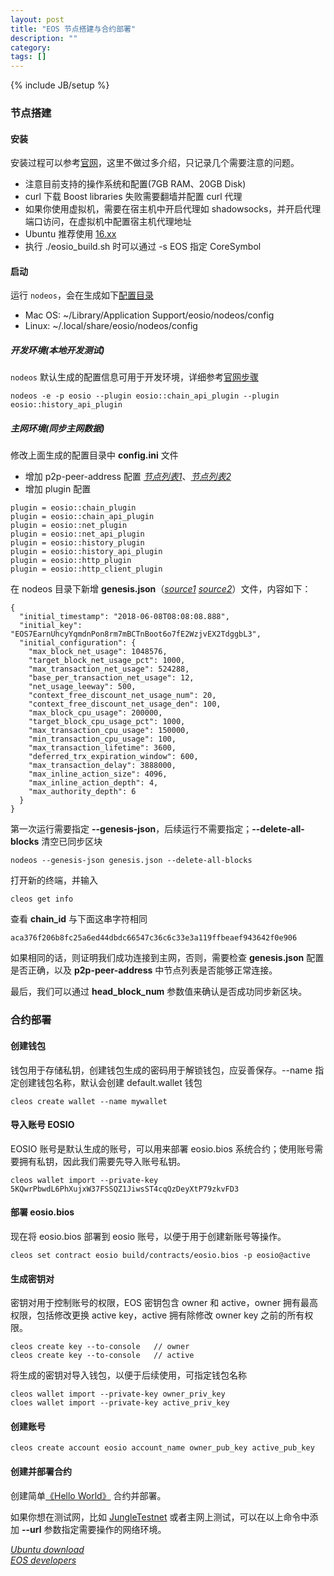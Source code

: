 ```yaml
---
layout: post
title: "EOS 节点搭建与合约部署"
description: ""
category: 
tags: []
---
```

{% include JB/setup %}

### 节点搭建

#### 安装

安装过程可以参考[官网](https://developers.eos.io/eosio-nodeos/docs/getting-the-code)，这里不做过多介绍，只记录几个需要注意的问题。

* 注意目前支持的操作系统和配置(7GB RAM、20GB Disk)
* curl 下载 Boost libraries 失败需要翻墙并配置 curl 代理
* 如果你使用虚拟机，需要在宿主机中开启代理如 shadowsocks，并开启代理端口访问，在虚拟机中配置宿主机代理地址
* Ubuntu 推荐使用 [16.xx](http://releases.ubuntu.com/)
* 执行 ./eosio_build.sh 时可以通过 -s EOS 指定 CoreSymbol

#### 启动

运行 `nodeos`，会在生成如下[配置目录](https://developers.eos.io/eosio-nodeos/docs/configuration-file)

* Mac OS: ~/Library/Application Support/eosio/nodeos/config
* Linux: ~/.local/share/eosio/nodeos/config

##### 开发环境(本地开发测试)

`nodeos` 默认生成的配置信息可用于开发环境，详细参考[官网步骤](https://developers.eos.io/eosio-nodeos/docs/setup-nodeos-for-development)

```
nodeos -e -p eosio --plugin eosio::chain_api_plugin --plugin eosio::history_api_plugin
```

##### 主网环境(同步主网数据)

修改上面生成的配置目录中 **config.ini** 文件

* 增加 p2p-peer-address 配置 [*节点列表1*](https://eosnodes.privex.io/)、[*节点列表2*](https://docs.google.com/spreadsheets/d/1K_un5Vak3eDh_b4Wdh43sOersuhs0A76HMCfeQplDOY/edit#gid=0)
* 增加 plugin 配置

```
plugin = eosio::chain_plugin
plugin = eosio::chain_api_plugin
plugin = eosio::net_plugin
plugin = eosio::net_api_plugin
plugin = eosio::history_plugin
plugin = eosio::history_api_plugin
plugin = eosio::http_plugin
plugin = eosio::http_client_plugin
```

在 nodeos 目录下新增 **genesis.json**（[*source1*](https://github.com/EOS-Mainnet/eos/blob/launch-rc-1.0.2/mainnet-genesis.json) [*source2*](https://eosnodes.privex.io/)）文件，内容如下：

```
{
  "initial_timestamp": "2018-06-08T08:08:08.888",
  "initial_key": "EOS7EarnUhcyYqmdnPon8rm7mBCTnBoot6o7fE2WzjvEX2TdggbL3",
  "initial_configuration": {
    "max_block_net_usage": 1048576,
    "target_block_net_usage_pct": 1000,
    "max_transaction_net_usage": 524288,
    "base_per_transaction_net_usage": 12,
    "net_usage_leeway": 500,
    "context_free_discount_net_usage_num": 20,
    "context_free_discount_net_usage_den": 100,
    "max_block_cpu_usage": 200000,
    "target_block_cpu_usage_pct": 1000,
    "max_transaction_cpu_usage": 150000,
    "min_transaction_cpu_usage": 100,
    "max_transaction_lifetime": 3600,
    "deferred_trx_expiration_window": 600,
    "max_transaction_delay": 3888000,
    "max_inline_action_size": 4096,
    "max_inline_action_depth": 4,
    "max_authority_depth": 6
  }
}
```

第一次运行需要指定 **--genesis-json**，后续运行不需要指定；**--delete-all-blocks** 清空已同步区块

```
nodeos --genesis-json genesis.json --delete-all-blocks
```

打开新的终端，并输入

```
cleos get info
```

查看 **chain_id** 与下面这串字符相同

```
aca376f206b8fc25a6ed44dbdc66547c36c6c33e3a119ffbeaef943642f0e906
```

如果相同的话，则证明我们成功连接到主网，否则，需要检查 **genesis.json** 配置是否正确，以及 **p2p-peer-address** 中节点列表是否能够正常连接。

最后，我们可以通过 **head\_block\_num** 参数值来确认是否成功同步新区块。

### 合约部署

#### 创建钱包

钱包用于存储私钥，创建钱包生成的密码用于解锁钱包，应妥善保存。--name 指定创建钱包名称，默认会创建 default.wallet 钱包

```
cleos create wallet --name mywallet
```

#### 导入账号 EOSIO

EOSIO 账号是默认生成的账号，可以用来部署 eosio.bios 系统合约；使用账号需要拥有私钥，因此我们需要先导入账号私钥。

```
cleos wallet import --private-key 5KQwrPbwdL6PhXujxW37FSSQZ1JiwsST4cqQzDeyXtP79zkvFD3
```

#### 部署 eosio.bios

现在将 eosio.bios 部署到 eosio 账号，以便于用于创建新账号等操作。

```
cleos set contract eosio build/contracts/eosio.bios -p eosio@active
```

#### 生成密钥对

密钥对用于控制账号的权限，EOS 密钥包含 owner 和 active，owner 拥有最高权限，包括修改更换 active key，active 拥有除修改 owner key 之前的所有权限。

```
cleos create key --to-console   // owner
cleos create key --to-console   // active
```

将生成的密钥对导入钱包，以便于后续使用，可指定钱包名称

```
cleos wallet import --private-key owner_priv_key
cloes wallet import --private-key active_priv_key
```

#### 创建账号

```
cleos create account eosio account_name owner_pub_key active_pub_key
```

#### 创建并部署合约

创建简单[《Hello World》](https://developers.eos.io/eosio-cpp/docs/hello-world) 合约并部署。

如果你想在测试网，比如 [JungleTestnet](http://jungle.cryptolions.io/#home) 或者主网上测试，可以在以上命令中添加 **--url** 参数指定需要操作的网络环境。


[*Ubuntu download*](http://releases.ubuntu.com/)  
[*EOS developers*](https://developers.eos.io/eosio-nodeos/docs/getting-the-code)
